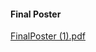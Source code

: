 #### Final Poster
[FinalPoster (1).pdf](https://github.com/user-attachments/files/21951781/FinalPoster.1.pdf)

